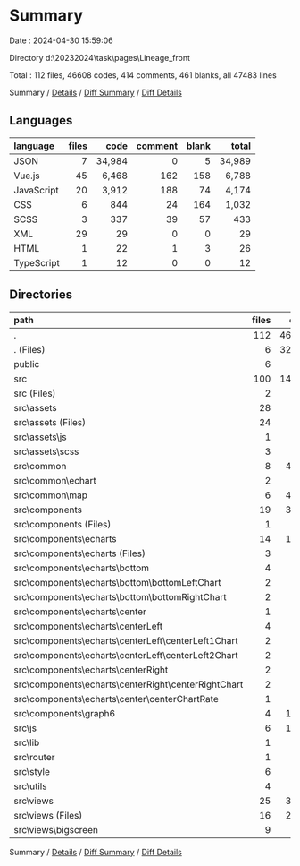 # Summary

Date : 2024-04-30 15:59:06

Directory d:\\20232024\\task\\pages\\Lineage_front

Total : 112 files,  46608 codes, 414 comments, 461 blanks, all 47483 lines

Summary / [Details](details.md) / [Diff Summary](diff.md) / [Diff Details](diff-details.md)

## Languages
| language | files | code | comment | blank | total |
| :--- | ---: | ---: | ---: | ---: | ---: |
| JSON | 7 | 34,984 | 0 | 5 | 34,989 |
| Vue.js | 45 | 6,468 | 162 | 158 | 6,788 |
| JavaScript | 20 | 3,912 | 188 | 74 | 4,174 |
| CSS | 6 | 844 | 24 | 164 | 1,032 |
| SCSS | 3 | 337 | 39 | 57 | 433 |
| XML | 29 | 29 | 0 | 0 | 29 |
| HTML | 1 | 22 | 1 | 3 | 26 |
| TypeScript | 1 | 12 | 0 | 0 | 12 |

## Directories
| path | files | code | comment | blank | total |
| :--- | ---: | ---: | ---: | ---: | ---: |
| . | 112 | 46,608 | 414 | 461 | 47,483 |
| . (Files) | 6 | 32,356 | 0 | 6 | 32,362 |
| public | 6 | 27 | 1 | 3 | 31 |
| src | 100 | 14,225 | 413 | 452 | 15,090 |
| src (Files) | 2 | 81 | 3 | 5 | 89 |
| src\\assets | 28 | 385 | 62 | 59 | 506 |
| src\\assets (Files) | 24 | 24 | 0 | 0 | 24 |
| src\\assets\\js | 1 | 24 | 23 | 2 | 49 |
| src\\assets\\scss | 3 | 337 | 39 | 57 | 433 |
| src\\common | 8 | 4,922 | 53 | 7 | 4,982 |
| src\\common\\echart | 2 | 551 | 3 | 5 | 559 |
| src\\common\\map | 6 | 4,371 | 50 | 2 | 4,423 |
| src\\components | 19 | 3,172 | 86 | 53 | 3,311 |
| src\\components (Files) | 1 | 55 | 1 | 3 | 59 |
| src\\components\\echarts | 14 | 1,678 | 38 | 37 | 1,753 |
| src\\components\\echarts (Files) | 3 | 261 | 6 | 11 | 278 |
| src\\components\\echarts\\bottom | 4 | 706 | 11 | 13 | 730 |
| src\\components\\echarts\\bottom\\bottomLeftChart | 2 | 280 | 2 | 4 | 286 |
| src\\components\\echarts\\bottom\\bottomRightChart | 2 | 426 | 9 | 9 | 444 |
| src\\components\\echarts\\center | 1 | 95 | 2 | 2 | 99 |
| src\\components\\echarts\\centerLeft | 4 | 433 | 18 | 8 | 459 |
| src\\components\\echarts\\centerLeft\\centerLeft1Chart | 2 | 104 | 0 | 4 | 108 |
| src\\components\\echarts\\centerLeft\\centerLeft2Chart | 2 | 329 | 18 | 4 | 351 |
| src\\components\\echarts\\centerRight | 2 | 183 | 1 | 3 | 187 |
| src\\components\\echarts\\centerRight\\centerRightChart | 2 | 183 | 1 | 3 | 187 |
| src\\components\\echarts\\center\\centerChartRate | 1 | 95 | 2 | 2 | 99 |
| src\\components\\graph6 | 4 | 1,439 | 47 | 13 | 1,499 |
| src\\js | 6 | 1,041 | 72 | 41 | 1,154 |
| src\\lib | 1 | 1 | 1 | 1 | 3 |
| src\\router | 1 | 73 | 13 | 6 | 92 |
| src\\style | 6 | 844 | 24 | 164 | 1,032 |
| src\\utils | 4 | 514 | 27 | 20 | 561 |
| src\\views | 25 | 3,192 | 72 | 96 | 3,360 |
| src\\views (Files) | 16 | 2,333 | 55 | 67 | 2,455 |
| src\\views\\bigscreen | 9 | 859 | 17 | 29 | 905 |

Summary / [Details](details.md) / [Diff Summary](diff.md) / [Diff Details](diff-details.md)